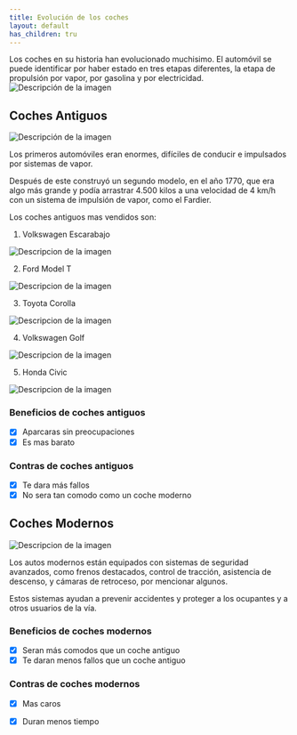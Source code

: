 ```yaml
---
title: Evolución de los coches
layout: default
has_children: tru
---
```


Los coches en su historia han evolucionado muchisimo. El automóvil se puede identificar por haber estado en tres etapas diferentes, la etapa de propulsión por vapor, por gasolina y por electricidad.
<img src="https://noticias.coches.com/wp-content/uploads/2014/03/volkswagen-viejo-nuevo-700x394.jpg" alt="Descripción de la imagen">
## Coches Antiguos
<img src="https://www.itevelesa.com/media/uploads/duesenberg-j-ls8u1x.jpg" alt="Descripción de la imagen">

Los primeros automóviles eran enormes, difíciles de conducir e impulsados por sistemas de vapor. 

Después de este construyó un segundo modelo, en el año 1770, que era algo más grande y podía arrastrar 4.500 kilos a una velocidad de 4 km/h con un sistema de impulsión de vapor, como el Fardier.

Los coches antiguos mas vendidos son:
1. Volkswagen Escarabajo
<img src="https://erclassics.b-cdn.net/media/catalog/product/cache/2/thumbnail/1920x/17f82f742ffe127f42dca9de82fb58b1/v/o/volkswagen-beetle-cabriolet-1964-_v9013-054.jpg" alt="Descripcion de la imagen">

2. Ford Model T
<img src="https://upload.wikimedia.org/wikipedia/commons/thumb/1/12/1925_Ford_Model_T_touring.jpg/280px-1925_Ford_Model_T_touring.jpg" alt="Descripcion de la imagen">

3. Toyota Corolla
<img src="https://scene7.toyota.eu/is/image/toyotaeurope/historia-toyota-corolla1?wid=1280&fit=fit,1&ts=0&resMode=sharp2&op_usm=1.75,0.3,2,0" alt="Descripcion de la imagen">

4. Volkswagen Golf
<img src="https://www.autopista.es/uploads/s1/46/66/44/9/imagegallery-51718-5afd6380d3117.jpeg" alt="Descripcion de la imagen">

5. Honda Civic
<img src="https://espirituracer.com/archivos/2023/06/honda-civic-ed7-1.webp" alt="Descripcion de la imagen">

### Beneficios de coches antiguos
- [x] Aparcaras sin preocupaciones
- [x] Es mas barato

### Contras de coches antiguos
- [x] Te dara más fallos
- [x] No sera tan comodo como un coche moderno

## Coches Modernos
<img src="https://static.motor.es/fotos-noticias/2021/10/mansory-audi-rs-7-sportback-202181859-1634117149_3.jpg" alt="Descripcion de la imagen">

Los autos modernos están equipados con sistemas de seguridad avanzados, como frenos destacados, control de tracción, asistencia de descenso, y cámaras de retroceso, por mencionar algunos. 

Estos sistemas ayudan a prevenir accidentes y proteger a los ocupantes y a otros usuarios de la vía.

### Beneficios de coches modernos
- [x] Seran más comodos que un coche antiguo
- [x] Te daran menos fallos que un coche antiguo

### Contras de coches modernos
- [x] Mas caros
- [X] Duran menos tiempo 


